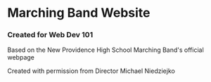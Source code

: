 # Marching Band Website

### Created for Web Dev 101

Based on the New Providence High School Marching Band's official webpage

Created with permission from Director Michael Niedziejko
